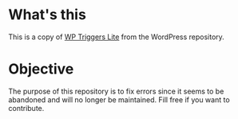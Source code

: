 # What's this

This is a copy of [WP Triggers Lite](https://wordpress.org/plugins/wp-triggers-lite/) from the WordPress repository.

# Objective

The purpose of this repository is to fix errors since it seems to be abandoned and will no longer be maintained.
Fill free if you want to contribute.